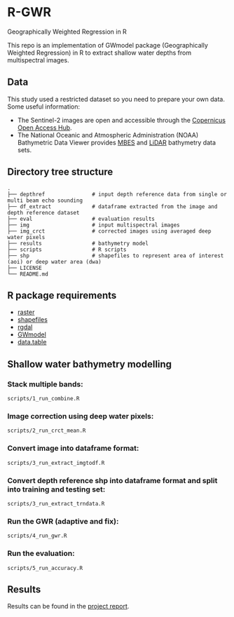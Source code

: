 # R-GWR
 Geographically Weighted Regression in R

This repo is an implementation of GWmodel package (Geographically Weighted Regression) in R to extract shallow water depths from multispectral images.

## Data
This study used a restricted dataset so you need to prepare your own data. Some useful information:
- The Sentinel-2 images are open and accessible through the [Copernicus Open Access Hub](https://scihub.copernicus.eu/).
- The National Oceanic and Atmospheric Administration (NOAA) Bathymetric Data Viewer provides [MBES](https://maps.ngdc.noaa.gov/viewers/bathymetry/) and [LiDAR](https://coast.noaa.gov/dataviewer/\#/lidar/search/) bathymetry data sets.

## Directory tree structure
    .
    ├── depthref               # input depth reference data from single or multi beam echo sounding
    ├── df_extract             # dataframe extracted from the image and depth reference dataset
    ├── eval                   # evaluation results
    ├── img                    # input multispectral images
    ├── img_crct               # corrected images using averaged deep water pixels
    ├── results                # bathymetry model
    ├── scripts                # R scripts
    ├── shp                    # shapefiles to represent area of interest (aoi) or deep water area (dwa)    
    ├── LICENSE
    └── README.md

## R package requirements
- [raster](https://cran.r-project.org/web/packages/raster/raster.pdf)
- [shapefiles](https://cran.r-project.org/web/packages/shapefiles/shapefiles.pdf)
- [rgdal](https://cran.r-project.org/web/packages/rgdal/rgdal.pdf)
- [GWmodel](https://cran.r-project.org/web/packages/GWmodel/GWmodel.pdf)
- [data.table](https://cran.r-project.org/web/packages/data.table/data.table.pdf)

## Shallow water bathymetry modelling
### Stack multiple bands:
```
scripts/1_run_combine.R
```

### Image correction using deep water pixels:
```
scripts/2_run_crct_mean.R
```

### Convert image into dataframe format:
```
scripts/3_run_extract_imgtodf.R
```

### Convert depth reference shp into dataframe format and split into training and testing set:
```
scripts/3_run_extract_trndata.R
```

### Run the GWR (adaptive and fix):
```
scripts/4_run_gwr.R
```

### Run the evaluation:
```
scripts/5_run_accuracy.R
```

## Results
Results can be found in the [project report](https://doi.org/10.5194/isprs-archives-XLIII-B3-2020-453-2020).